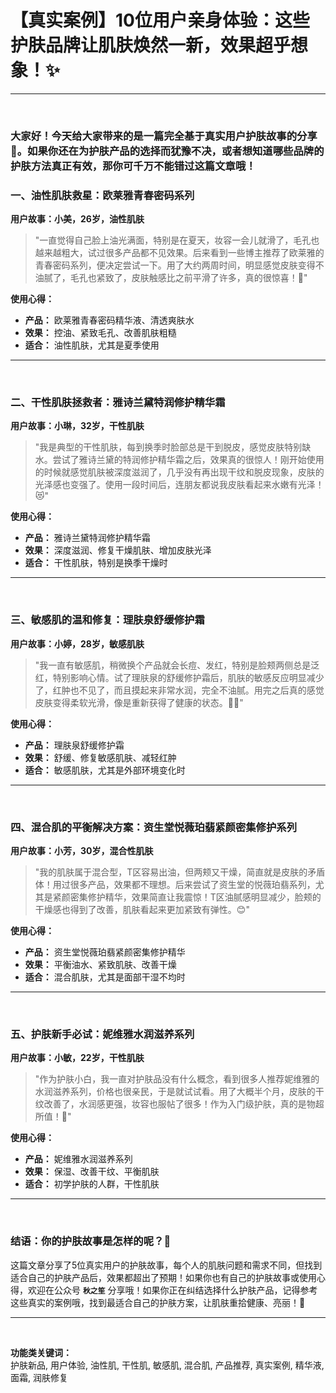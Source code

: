 # 【真实案例】10位用户亲身体验：这些护肤品牌让肌肤焕然一新，效果超乎想象！✨

---
<br>

### 大家好！今天给大家带来的是一篇完全基于真实用户护肤故事的分享 🌟。如果你还在为护肤产品的选择而犹豫不决，或者想知道哪些品牌的护肤方法真正有效，那你可千万不能错过这篇文章哦！

### 一、油性肌肤救星：欧莱雅青春密码系列

**用户故事：小美，26岁，油性肌肤**

> "一直觉得自己脸上油光满面，特别是在夏天，妆容一会儿就滑了，毛孔也越来越粗大，试过很多产品都不见效果。后来看到一些博主推荐了欧莱雅的青春密码系列，便决定尝试一下。用了大约两周时间，明显感觉皮肤变得不油腻了，毛孔也紧致了，皮肤触感比之前平滑了许多，真的很惊喜！🌸"

**使用心得：**
- **产品：** 欧莱雅青春密码精华液、清透爽肤水
- **效果：** 控油、紧致毛孔、改善肌肤粗糙
- **适合：** 油性肌肤，尤其是夏季使用

---
<br>

### 二、干性肌肤拯救者：雅诗兰黛特润修护精华霜

**用户故事：小琳，32岁，干性肌肤**

> "我是典型的干性肌肤，每到换季时脸部总是干到脱皮，感觉皮肤特别缺水。尝试了雅诗兰黛的特润修护精华霜之后，效果真的很惊人！刚开始使用的时候就感觉肌肤被深度滋润了，几乎没有再出现干纹和脱皮现象，皮肤的光泽感也变强了。使用一段时间后，连朋友都说我皮肤看起来水嫩有光泽！😻"

**使用心得：**
- **产品：** 雅诗兰黛特润修护精华霜
- **效果：** 深度滋润、修复干燥肌肤、增加皮肤光泽
- **适合：** 干性肌肤，特别是换季干燥时

---
<br>

### 三、敏感肌的温和修复：理肤泉舒缓修护霜

**用户故事：小婷，28岁，敏感肌肤**

> "我一直有敏感肌，稍微换个产品就会长痘、发红，特别是脸颊两侧总是泛红，特别影响心情。试了理肤泉的舒缓修护霜后，肌肤的敏感反应明显减少了，红肿也不见了，而且摸起来非常水润，完全不油腻。用完之后真的感觉皮肤变得柔软光滑，像是重新获得了健康的状态。🧖‍♀️"

**使用心得：**
- **产品：** 理肤泉舒缓修护霜
- **效果：** 舒缓、修复敏感肌肤、减轻红肿
- **适合：** 敏感肌肤，尤其是外部环境变化时

---
<br>

### 四、混合肌的平衡解决方案：资生堂悦薇珀翡紧颜密集修护系列

**用户故事：小芳，30岁，混合性肌肤**

> "我的肌肤属于混合型，T区容易出油，但两颊又干燥，简直就是皮肤的矛盾体！用过很多产品，效果都不理想。后来尝试了资生堂的悦薇珀翡系列，尤其是紧颜密集修护精华，效果简直让我震惊！T区油腻感明显减少，脸颊的干燥感也得到了改善，肌肤看起来更加紧致有弹性。😊"

**使用心得：**
- **产品：** 资生堂悦薇珀翡紧颜密集修护精华
- **效果：** 平衡油水、紧致肌肤、改善干燥
- **适合：** 混合肌肤，尤其是面部干湿不均时

---
<br>

### 五、护肤新手必试：妮维雅水润滋养系列

**用户故事：小敏，22岁，干性肌肤**

> "作为护肤小白，我一直对护肤品没有什么概念，看到很多人推荐妮维雅的水润滋养系列，价格也很亲民，于是就试试看。用了大概半个月，皮肤的干纹改善了，水润感更强，妆容也服帖了很多！作为入门级护肤，真的是物超所值！💖"

**使用心得：**
- **产品：** 妮维雅水润滋养系列
- **效果：** 保湿、改善干纹、平衡肌肤
- **适合：** 初学护肤的人群，干性肌肤

---
<br>

### 结语：你的护肤故事是怎样的呢？💬

这篇文章分享了5位真实用户的护肤故事，每个人的肌肤问题和需求不同，但找到适合自己的护肤产品后，效果都超出了预期！如果你也有自己的护肤故事或使用心得，欢迎在公众号 **`秋之笙`** 分享哦！如果你正在纠结选择什么护肤产品，记得参考这些真实的案例哦，找到最适合自己的护肤方案，让肌肤重拾健康、亮丽！💫

---
<br>

**功能类关键词：**  
护肤新品, 用户体验, 油性肌, 干性肌, 敏感肌, 混合肌, 产品推荐, 真实案例, 精华液, 面霜, 润肤修复